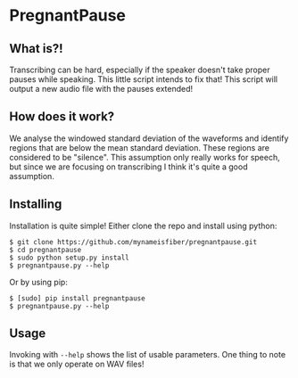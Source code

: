 # PregnantPause 

## What is?!

Transcribing can be hard, especially if the speaker doesn't take proper pauses while speaking.  This little script intends to fix that!  This script will output a new audio file with the pauses extended!

## How does it work?

We analyse the windowed standard deviation of the waveforms and identify regions that are below the mean standard deviation.  These regions are considered to be "silence".  This assumption only really works for speech, but since we are focusing on transcribing I think it's quite a good assumption.

## Installing

Installation is quite simple!  Either clone the repo and install using python:

```
$ git clone https://github.com/mynameisfiber/pregnantpause.git
$ cd pregnantpause
$ sudo python setup.py install
$ pregnantpause.py --help
```

Or by using pip:

```
$ [sudo] pip install pregnantpause
$ pregnantpause.py --help
```

## Usage

Invoking with `--help` shows the list of usable parameters.  One thing to note is that we only operate on WAV files!
